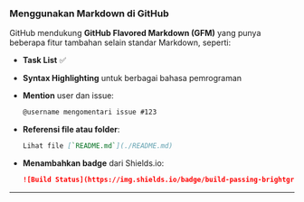 ### Menggunakan Markdown di GitHub

GitHub mendukung **GitHub Flavored Markdown (GFM)** yang punya beberapa fitur tambahan selain standar Markdown, seperti:

- **Task List** ✅
- **Syntax Highlighting** untuk berbagai bahasa pemrograman
- **Mention** user dan issue:
  ```markdown
  @username mengomentari issue #123
  ```

- **Referensi file atau folder**:
  ```markdown
  Lihat file [`README.md`](./README.md)
  ```

- **Menambahkan badge** dari Shields.io:
  ```markdown
  ![Build Status](https://img.shields.io/badge/build-passing-brightgreen)
  ```

---

